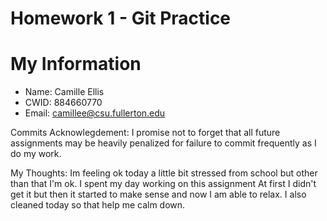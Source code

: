 # Homework 1 - Git Practice 

# My Information 

* Name: Camille Ellis 
* CWID: 884660770
* Email: camillee@csu.fullerton.edu

Commits Acknowlegdement: I promise not to forget that all future assignments may be heavily penalized for failure to commit frequently as I do my work.

My Thoughts: Im feeling ok today a little bit stressed from school but other than that I'm ok. I spent my day working on this assignment At first I didn't get it but then it started to make sense and now I am able to relax. I also cleaned today so that help me calm down.
